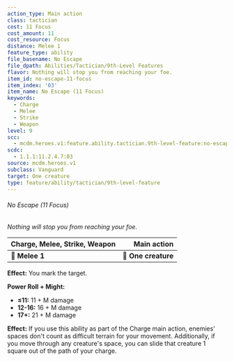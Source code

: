 ```yaml
---
action_type: Main action
class: tactician
cost: 11 Focus
cost_amount: 11
cost_resource: Focus
distance: Melee 1
feature_type: ability
file_basename: No Escape
file_dpath: Abilities/Tactician/9th-Level Features
flavor: Nothing will stop you from reaching your foe.
item_id: no-escape-11-focus
item_index: '03'
item_name: No Escape (11 Focus)
keywords:
  - Charge
  - Melee
  - Strike
  - Weapon
level: 9
scc:
  - mcdm.heroes.v1:feature.ability.tactician.9th-level-feature:no-escape-11-focus
scdc:
  - 1.1.1:11.2.4.7:03
source: mcdm.heroes.v1
subclass: Vanguard
target: One creature
type: feature/ability/tactician/9th-level-feature
---
```


###### No Escape (11 Focus)

*Nothing will stop you from reaching your foe.*

| **Charge, Melee, Strike, Weapon** |     **Main action** |
| --------------------------------- | ------------------: |
| **📏 Melee 1**                    | **🎯 One creature** |

**Effect:** You mark the target.

**Power Roll + Might:**

- **≤11:** 11 + M damage
- **12-16:** 16 + M damage
- **17+:** 21 + M damage

**Effect:** If you use this ability as part of the Charge main action, enemies' spaces don't count as difficult terrain for your movement. Additionally, if you move through any creature's space, you can slide that creature 1 square out of the path of your charge.
